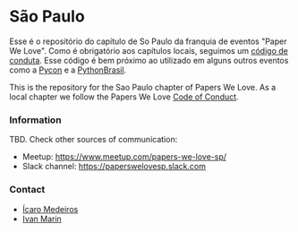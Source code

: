 # São Paulo

Esse é o repositório do capítulo de So Paulo da franquia de eventos "Paper We Love".
Como é obrigatório aos capítulos locais, seguimos um [código de conduta](codigo-de-conduta.md).
Esse código é bem próximo ao utilizado em alguns outros eventos como a [Pycon](https://github.com/python/pycon-code-of-conduct/blob/master/code_of_conduct.md) e a [PythonBrasil](https://github.com/pythonbrasil/codigo-de-conduta).

This is the repository for the Sao Paulo chapter of Papers We Love.
As a local chapter we follow the Papers We Love [Code of Conduct](https://github.com/papers-we-love/sao-paulo/blob/master/code-of-conduct.md).

### Information

TBD. Check other sources of communication:

- Meetup: https://www.meetup.com/papers-we-love-sp/
- Slack channel: https://paperswelovesp.slack.com

### Contact

- [Ícaro Medeiros](twitter.com/icaromedeiros)
- [Ivan Marin](https://www.linkedin.com/in/ispmarin/)
